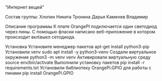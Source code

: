"Интернет вещей"

Состав группы:
Хлопин Никита
Тронина Дарья
Каменев Владимир

Описание программы
К плате OrangePI подключается один светодиод через пины. С помощью фласки написано веб-приложение в котором происходит вкл\выкл сетодиода.

Установка
Установите менеджер пакетов apt-get install python3-pip
Установили venv sudo apt install -y python3-venv
Cоздали виртуальное окружение python3 -m venv venv
Активировали виртуальную среду source env/bin/activate
Выполнили установку пакетов pip install -r requirements.txt
Установили библиотеку OrangePi.GPIO для работы с пинами pip install OrangePi.GPIO
